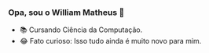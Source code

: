 ### Opa, sou o William Matheus 👋

- 📚 Cursando Ciência da Computação.
- 😂 Fato curioso: Isso tudo ainda é muito novo para mim.

